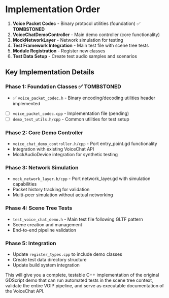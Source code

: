 # Implementation Order

1. **Voice Packet Codec** - Binary protocol utilities (foundation) ✅ **TOMBSTONED**
2. **VoiceChatDemoController** - Main demo controller (core functionality)
3. **MockNetworkLayer** - Network simulation for testing
4. **Test Framework Integration** - Main test file with scene tree tests
5. **Module Registration** - Register new classes
6. **Test Data Setup** - Create test audio samples and scenarios

## Key Implementation Details

### Phase 1: Foundation Classes ✅ **TOMBSTONED**

-   ✅ `voice_packet_codec.h` - Binary encoding/decoding utilities header implemented
-   [ ] `voice_packet_codec.cpp` - Implementation file (pending)
-   [ ] `demo_test_utils.h/cpp` - Common utilities for test setup

### Phase 2: Core Demo Controller

-   `voice_chat_demo_controller.h/cpp` - Port entry_point.gd functionality
-   Integration with existing VoiceChat API
-   MockAudioDevice integration for synthetic testing

### Phase 3: Network Simulation

-   `mock_network_layer.h/cpp` - Port network_layer.gd with simulation capabilities
-   Packet history tracking for validation
-   Multi-peer simulation without actual networking

### Phase 4: Scene Tree Tests

-   `test_voice_chat_demo.h` - Main test file following GLTF pattern
-   Scene creation and management
-   End-to-end pipeline validation

### Phase 5: Integration

-   Update `register_types.cpp` to include demo classes
-   Create test data directory structure
-   Update build system integration

This will give you a complete, testable C++ implementation of the original GDScript demo that can run automated tests in the scene tree context, validate the entire VOIP pipeline, and serve as executable documentation of the VoiceChat API.
